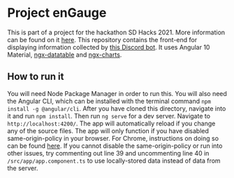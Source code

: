 # Project enGauge
This is part of a project for the hackathon SD Hacks 2021. More information can be found on it [here](https://devpost.com/software/327267). 
This repository contains the front-end for displaying information collected by [this Discord bot](https://github.com/Sumadhwa13/teamtimtams/tree/master/bot).
It uses Angular 10 Material, [ngx-datatable](https://github.com/swimlane/ngx-datatable) and [ngx-charts](https://github.com/swimlane/ngx-charts).

## How to run it
You will need Node Package Manager in order to run this. You will also need the Angular CLI, which can be installed with the terminal command `npm install -g @angular/cli`. 
After you have cloned this directory, navigate into it and run  `npm install`. Then run `ng serve` for a dev server. Navigate to `http://localhost:4200/`. The app will automatically reload if you change any of the source files.
The app will only function if you have disabled same-origin-policy in your browser. For Chrome, instructions on doing so can be found [here](https://stackoverflow.com/questions/3102819/disable-same-origin-policy-in-chrome).
If you cannot disable the same-origin-policy or run into other issues, try commenting out line 39 and uncommenting line 40 in `/src/app/app.component.ts` to use locally-stored data instead of data from the server.

<!--## Code scaffolding

Run `ng generate component component-name` to generate a new component. You can also use `ng generate directive|pipe|service|class|guard|interface|enum|module`.

## Build

Run `ng build` to build the project. The build artifacts will be stored in the `dist/` directory. Use the `--prod` flag for a production build.

## Running unit tests

Run `ng test` to execute the unit tests via [Karma](https://karma-runner.github.io).

## Running end-to-end tests

Run `ng e2e` to execute the end-to-end tests via [Protractor](http://www.protractortest.org/).

## Further help

To get more help on the Angular CLI use `ng help` or go check out the [Angular CLI README](https://github.com/angular/angular-cli/blob/master/README.md).-->
